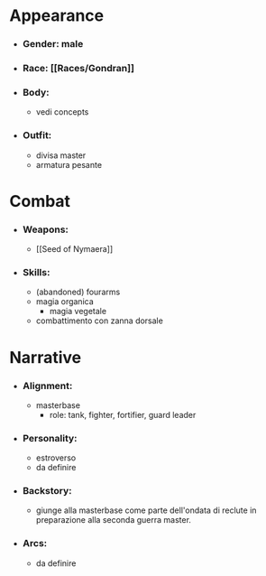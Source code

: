 # Appearance

- ### Gender: male
- ### Race: [[Races/Gondran]]
- ### Body:
	- vedi concepts
- ### Outfit:
	- divisa master
	- armatura pesante

# Combat

- ### Weapons:
	- [[Seed of Nymaera]]

- ### Skills:
	- (abandoned) fourarms
	- magia organica
		- magia vegetale
	- combattimento con zanna dorsale

# Narrative

- ### Alignment:
	- masterbase
		- role: tank, fighter, fortifier, guard leader
- ### Personality:
	- estroverso
	- da definire
- ### Backstory:
	- giunge alla masterbase come parte dell'ondata di reclute in preparazione alla seconda guerra master.
- ### Arcs:
	- da definire